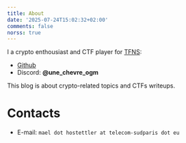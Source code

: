 ```yaml
---
title: About
date: '2025-07-24T15:02:32+02:00'
comments: false
norss: true
---
```


I a crypto enthousiast and CTF player for [TFNS](https://tfns.fr/):

- [Github](https://github.com/maelhos)
- Discord: **@une_chevre_ogm**

This blog is about crypto-related topics and CTFs writeups.

# Contacts

- E-mail: `mael dot hostettler at telecom-sudparis dot eu`
